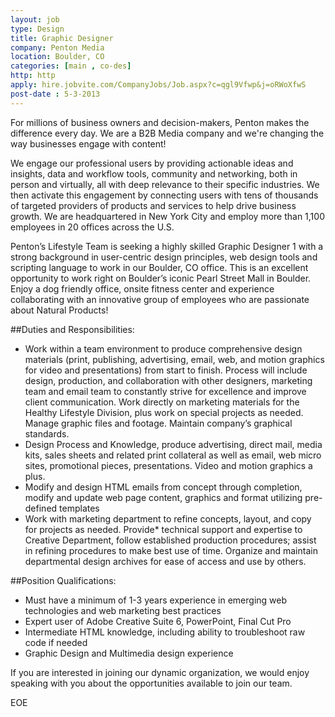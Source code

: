 ```yaml
---
layout: job
type: Design
title: Graphic Designer
company: Penton Media
location: Boulder, CO
categories: [main , co-des]
http: http
apply: hire.jobvite.com/CompanyJobs/Job.aspx?c=qgl9Vfwp&j=oRWoXfwS
post-date : 5-3-2013
---
```


For millions of business owners and decision-makers, Penton makes the difference every day. We are a B2B Media company and we're changing the way businesses engage with content!

We engage our professional users by providing actionable ideas and insights, data and workflow tools, community and networking, both in person and virtually, all with deep relevance to their specific industries. We then activate this engagement by connecting users with tens of thousands of targeted providers of products and services to help drive business growth. We are headquartered in New York City and employ more than 1,100 employees in 20 offices across the U.S.

Penton’s Lifestyle Team is seeking a highly skilled Graphic Designer 1 with a strong background in user-centric design principles, web design tools and scripting language to work in our Boulder, CO office. This is an excellent opportunity to work right on Boulder’s iconic Pearl Street Mall in Boulder.  Enjoy a dog friendly office, onsite fitness center and experience collaborating with an innovative group of employees who are passionate about Natural Products!

##Duties and Responsibilities:

* Work within a team environment to produce comprehensive design materials (print, publishing, advertising, email, web, and motion graphics for video and presentations) from start to finish. Process will include design, production, and collaboration with other designers, marketing team and email team to constantly strive for excellence and improve client communication. Work directly on marketing materials for the Healthy Lifestyle Division, plus work on special projects as needed. Manage graphic files and footage. Maintain company’s graphical standards.
* Design Process and Knowledge, produce advertising, direct mail, media kits, sales sheets and related print collateral as well as email, web micro sites, promotional pieces, presentations. Video and motion graphics a plus.
* Modify and design HTML emails from concept through completion, modify and update web page content, graphics and format utilizing pre-defined templates
* Work with marketing department to refine concepts, layout, and copy for projects as needed. Provide*   technical support and expertise to Creative Department, follow established production procedures; assist in refining procedures to make best use of time. Organize and maintain departmental design archives for ease of access and use by others.

##Position Qualifications:

* Must  have a minimum of 1-3 years experience in emerging web technologies and web marketing best practices
* Expert user of Adobe Creative Suite 6, PowerPoint, Final Cut Pro
* Intermediate  HTML knowledge, including ability to troubleshoot raw code if needed
* Graphic Design and Multimedia design experience

If you are interested in joining our dynamic organization, we would enjoy speaking with you about the opportunities available to join our team.

 EOE